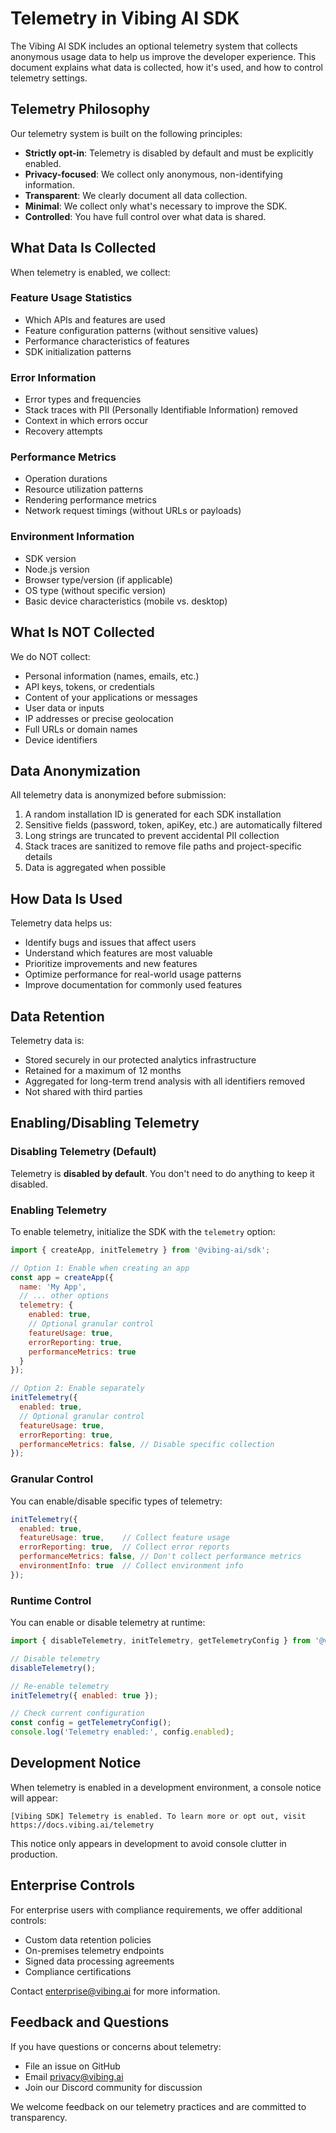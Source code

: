 # Telemetry in Vibing AI SDK

The Vibing AI SDK includes an optional telemetry system that collects anonymous usage data to help us improve the developer experience. This document explains what data is collected, how it's used, and how to control telemetry settings.

## Telemetry Philosophy

Our telemetry system is built on the following principles:

- **Strictly opt-in**: Telemetry is disabled by default and must be explicitly enabled.
- **Privacy-focused**: We collect only anonymous, non-identifying information.
- **Transparent**: We clearly document all data collection.
- **Minimal**: We collect only what's necessary to improve the SDK.
- **Controlled**: You have full control over what data is shared.

## What Data Is Collected

When telemetry is enabled, we collect:

### Feature Usage Statistics

- Which APIs and features are used
- Feature configuration patterns (without sensitive values)
- Performance characteristics of features
- SDK initialization patterns

### Error Information

- Error types and frequencies
- Stack traces with PII (Personally Identifiable Information) removed
- Context in which errors occur
- Recovery attempts

### Performance Metrics

- Operation durations
- Resource utilization patterns
- Rendering performance metrics
- Network request timings (without URLs or payloads)

### Environment Information

- SDK version
- Node.js version
- Browser type/version (if applicable)
- OS type (without specific version)
- Basic device characteristics (mobile vs. desktop)

## What Is NOT Collected

We do NOT collect:

- Personal information (names, emails, etc.)
- API keys, tokens, or credentials
- Content of your applications or messages
- User data or inputs
- IP addresses or precise geolocation
- Full URLs or domain names
- Device identifiers

## Data Anonymization

All telemetry data is anonymized before submission:

1. A random installation ID is generated for each SDK installation
2. Sensitive fields (password, token, apiKey, etc.) are automatically filtered
3. Long strings are truncated to prevent accidental PII collection
4. Stack traces are sanitized to remove file paths and project-specific details
5. Data is aggregated when possible

## How Data Is Used

Telemetry data helps us:

- Identify bugs and issues that affect users
- Understand which features are most valuable
- Prioritize improvements and new features
- Optimize performance for real-world usage patterns
- Improve documentation for commonly used features

## Data Retention

Telemetry data is:

- Stored securely in our protected analytics infrastructure
- Retained for a maximum of 12 months
- Aggregated for long-term trend analysis with all identifiers removed
- Not shared with third parties

## Enabling/Disabling Telemetry

### Disabling Telemetry (Default)

Telemetry is **disabled by default**. You don't need to do anything to keep it disabled.

### Enabling Telemetry

To enable telemetry, initialize the SDK with the `telemetry` option:

```js
import { createApp, initTelemetry } from '@vibing-ai/sdk';

// Option 1: Enable when creating an app
const app = createApp({
  name: 'My App',
  // ... other options
  telemetry: {
    enabled: true,
    // Optional granular control
    featureUsage: true,
    errorReporting: true,
    performanceMetrics: true
  }
});

// Option 2: Enable separately
initTelemetry({
  enabled: true,
  // Optional granular control
  featureUsage: true,
  errorReporting: true,
  performanceMetrics: false, // Disable specific collection
});
```

### Granular Control

You can enable/disable specific types of telemetry:

```js
initTelemetry({
  enabled: true,
  featureUsage: true,    // Collect feature usage
  errorReporting: true,  // Collect error reports
  performanceMetrics: false, // Don't collect performance metrics
  environmentInfo: true  // Collect environment info
});
```

### Runtime Control

You can enable or disable telemetry at runtime:

```js
import { disableTelemetry, initTelemetry, getTelemetryConfig } from '@vibing-ai/sdk';

// Disable telemetry
disableTelemetry();

// Re-enable telemetry
initTelemetry({ enabled: true });

// Check current configuration
const config = getTelemetryConfig();
console.log('Telemetry enabled:', config.enabled);
```

## Development Notice

When telemetry is enabled in a development environment, a console notice will appear:

```
[Vibing SDK] Telemetry is enabled. To learn more or opt out, visit https://docs.vibing.ai/telemetry
```

This notice only appears in development to avoid console clutter in production.

## Enterprise Controls

For enterprise users with compliance requirements, we offer additional controls:

- Custom data retention policies
- On-premises telemetry endpoints
- Signed data processing agreements
- Compliance certifications

Contact enterprise@vibing.ai for more information.

## Feedback and Questions

If you have questions or concerns about telemetry:

- File an issue on GitHub
- Email privacy@vibing.ai
- Join our Discord community for discussion

We welcome feedback on our telemetry practices and are committed to transparency. 